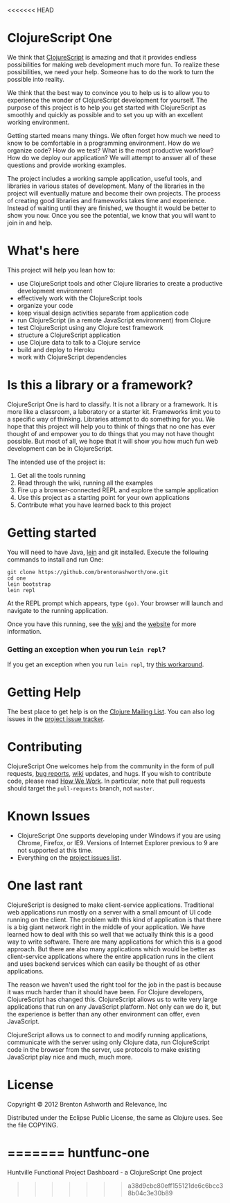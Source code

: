 <<<<<<< HEAD
# ClojureScript One

We think that [ClojureScript][] is amazing and that it provides endless
possibilities for making web development much more fun. To realize
these possibilities, we need your help. Someone has to do the work to
turn the possible into reality.

We think that the best way to convince you to help us is to allow you
to experience the wonder of ClojureScript development for
yourself. The purpose of this project is to help you get started with
ClojureScript as smoothly and quickly as possible and to set you up
with an excellent working environment.

Getting started means many things. We often forget how much we need to
know to be comfortable in a programming environment. How do we
organize code? How do we test? What is the most productive workflow?
How do we deploy our application? We will attempt to answer all of these
questions and provide working examples.

The project includes a working sample application, useful tools, and
libraries in various states of development. Many of the libraries in
the project will eventually mature and become their own projects. The
process of creating good libraries and frameworks takes time and
experience. Instead of waiting until they are finished, we thought it
would be better to show you now. Once you see the potential, we know
that you will want to join in and help.

# What's here

This project will help you lean how to:

* use ClojureScript tools and other Clojure libraries to create a
  productive development environment
* effectively work with the ClojureScript tools
* organize your code
* keep visual design activities separate from application code
* run ClojureScript (in a remote JavaScript environment) from Clojure
* test ClojureScript using any Clojure test framework
* structure a ClojureScript application
* use Clojure data to talk to a Clojure service
* build and deploy to Heroku
* work with ClojureScript dependencies

# Is this a library or a framework?

ClojureScript One is hard to classify. It is not a library or a
framework. It is more like a classroom, a laboratory or a starter
kit. Frameworks limit you to a specific way of thinking. Libraries
attempt to do something for you. We hope that this project will help
you to think of things that no one has ever thought of and empower you
to do things that you may not have thought possible. But most of all,
we hope that it will show you how much fun web development can be in
ClojureScript.

The intended use of the project is:

1. Get all the tools running
2. Read through the wiki, running all the examples
3. Fire up a browser-connected REPL and explore the sample application
3. Use this project as a starting point for your own applications
4. Contribute what you have learned back to this project

# Getting started

You will need to have Java, [lein][] and git installed. Execute the
following commands to install and run One:

    git clone https://github.com/brentonashworth/one.git
    cd one
    lein bootstrap
    lein repl

At the REPL prompt which appears, type `(go)`. Your browser will
launch and navigate to the running application.

Once you have this running, see the [wiki][] and the [website][] for
more information.

### Getting an exception when you run `lein repl`?

If you get an exception when you run `lein repl`, try 
[this workaround](https://github.com/brentonashworth/one/wiki/lein-repl-Problem-Workaround).

# Getting Help

The best place to get help is on the
[Clojure Mailing List](https://groups.google.com/group/clojure). You
can also log issues in the [project issue tracker][issues].

# Contributing

ClojureScript One welcomes help from the community in the form of pull
requests, [bug reports][issues], [wiki][wiki] updates, and hugs. If
you wish to contribute code, please read [How We Work][how-we-work].
In particular, note that pull requests should target the
`pull-requests` branch, not `master`.

# Known Issues

* ClojureScript One supports developing under Windows if you are using
  Chrome, Firefox, or IE9. Versions of Internet Explorer previous to 9
  are not supported at this time.
* Everything on the
  [project issues list](https://github.com/brentonashworth/one/issues).

# One last rant

ClojureScript is designed to make client-service
applications. Traditional web applications run mostly on a server with
a small amount of UI code running on the client. The problem with this
kind of application is that there is a big giant network right in the
middle of your application. We have learned how to deal with this so
well that we actually think this is a good way to write software. There
are many applications for which this is a good approach. But there are
also many applications which would be better as client-service applications
where the entire application runs in the client and uses backend services
which can easily be thought of as other applications.

The reason we haven't used the right tool for the job in the past is
because it was much harder than it should have been. For Clojure
developers, ClojureScript has changed this. ClojureScript allows us to
write very large applications that run on any JavaScript platform. Not
only can we do it, but the experience is better than any other
environment can offer, even JavaScript.

ClojureScript allows us to connect to and modify running
applications, communicate with the server using only Clojure data, run
ClojureScript code in the browser from the server, use protocols to
make existing JavaScript play nice and much, much more.

# License

Copyright © 2012 Brenton Ashworth and Relevance, Inc

Distributed under the Eclipse Public License, the same as Clojure uses. See the file COPYING.

[ClojureScript]: https://github.com/clojure/clojurescript
[lein]: https://github.com/technomancy/leiningen
[wiki]: https://github.com/brentonashworth/one/wiki
[website]: http://clojurescriptone.com
[how-we-work]: https://github.com/brentonashworth/one/wiki/HowWeWork
[issues]: https://github.com/brentonashworth/one/issues
=======
huntfunc-one
============

Huntville Functional Project Dashboard - a ClojureScript One project
>>>>>>> a38d9cbc80eff155121de6c6bcc38b04c3e30b89
